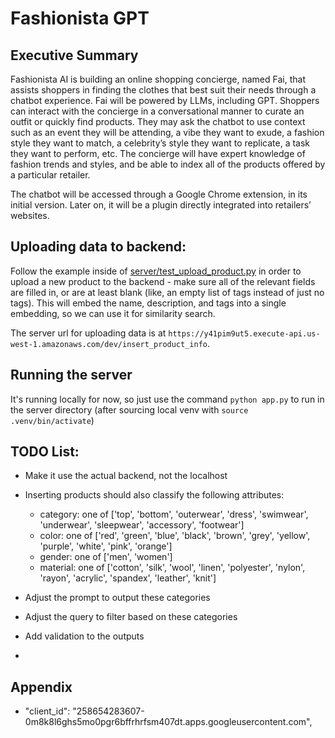 # Fashionista GPT

## Executive Summary
Fashionista AI is building an online shopping concierge, named Fai, that assists shoppers in finding the clothes that best suit their needs through a chatbot experience. Fai will be powered by LLMs, including GPT. Shoppers can interact with the concierge in a conversational manner to curate an outfit or quickly find products. They may ask the chatbot to use context such as an event they will be attending, a vibe they want to exude, a fashion style they want to match, a celebrity’s style they want to replicate, a task they want to perform, etc. The concierge will have expert knowledge of fashion trends and styles, and be able to index all of the products offered by a particular retailer.

The chatbot will be accessed through a Google Chrome extension, in its initial version. Later on, it will be a plugin directly integrated into retailers’ websites.



## Uploading data to backend:
Follow the example inside of [server/test_upload_product.py](https://github.com/Jomanw/fashionista/blob/main/server/test_upload_product.py) in order to upload a new product to the backend - make sure all of the relevant fields are filled in, or are at least blank (like, an empty list of tags instead of just no tags). This will embed the name, description, and tags into a single embedding, so we can use it for similarity search.

The server url for uploading data is at `https://y41pim9ut5.execute-api.us-west-1.amazonaws.com/dev/insert_product_info`.


## Running the server
It's running locally for now, so just use the command `python app.py` to run in the server directory (after sourcing local venv with `source .venv/bin/activate`)

## TODO List:
- Make it use the actual backend, not the localhost
- Inserting products should also classify the following attributes:
  - category: one of ['top', 'bottom', 'outerwear', 'dress', 'swimwear', 'underwear', 'sleepwear', 'accessory', 'footwear']
  - color: one of ['red', 'green', 'blue', 'black', 'brown', 'grey', 'yellow', 'purple', 'white', 'pink', 'orange']
  - gender: one of ['men', 'women']
  - material: one of ['cotton', 'silk', 'wool', 'linen', 'polyester', 'nylon', 'rayon', 'acrylic', 'spandex', 'leather', 'knit']
- Adjust the prompt to output these categories
- Adjust the query to filter based on these categories
- Add validation to the outputs

- 

## Appendix
- "client_id": "258654283607-0m8k8l6ghs5mo0pgr6bffrhrfsm407dt.apps.googleusercontent.com",
